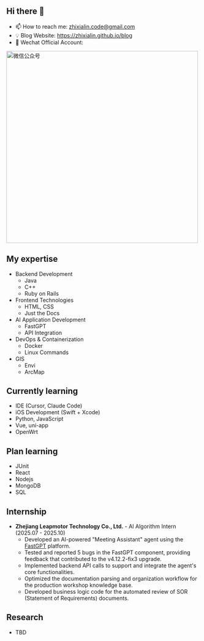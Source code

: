 ## Hi there 👋

- 📫 How to reach me: zhixialin.code@gmail.com
- 💡 Blog Website: https://zhixialin.github.io/blog
- 🎯 Wechat Official Account: 
<img src="https://github.com/user-attachments/assets/f8eda88d-0fe6-4057-90de-9cd2d0585270" alt="微信公众号" width="500" />

## My expertise

- Backend Development
  - Java
  - C++
  - Ruby on Rails
- Frontend Technologies
  - HTML, CSS
  - Just the Docs
- AI Application Development
  - FastGPT
  - API Integration
- DevOps & Containerization
  - Docker
  - Linux Commands
- GIS
  - Envi
  - ArcMap

## Currently learning

- IDE (Cursor, Claude Code)
- iOS Development (Swift + Xcode)
- Python, JavaScript
- Vue, uni-app
- OpenWrt

## Plan learning
- JUnit
- React
- Nodejs
- MongoDB
- SQL

## Internship
- **Zhejiang Leapmotor Technology Co., Ltd.** - AI Algorithm Intern (2025.07 - 2025.10)
  - Developed an AI-powered "Meeting Assistant" agent using the [FastGPT](https://fastgpt.io) platform.
  - Tested and reported 5 bugs in the FastGPT component, providing feedback that contributed to the v4.12.2-fix3 upgrade.
  - Implemented backend API calls to support and integrate the agent's core functionalities.
  - Optimized the documentation parsing and organization workflow for the production workshop knowledge base.
  - Developed business logic code for the automated review of SOR (Statement of Requirements) documents.

## Research
- TBD

<!--
**ZhixiaLin/ZhixiaLin** is a ✨ _special_ ✨ repository because its `README.md` (this file) appears on your GitHub profile.

Here are some ideas to get you started:

- 🔭 I’m currently working on ...
- 👯 I’m looking to collaborate on ...
- 🤔 I’m looking for help with ...
- 💬 Ask me about ...
- 😄 Pronouns: ...
- ⚡ Fun fact: ...
-->
